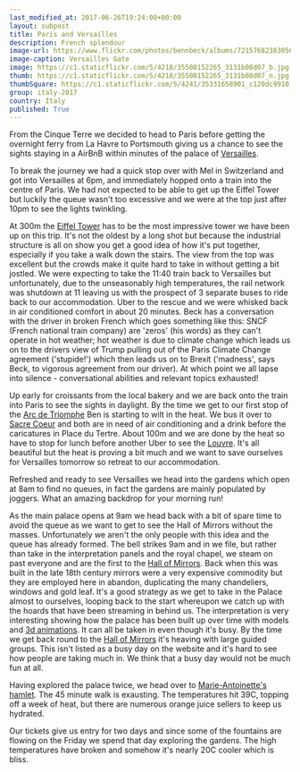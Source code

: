 ```yaml
--- 
last_modified_at: 2017-06-26T19:24:00+00:00
layout: subpost
title: Paris and Versailles
description: French splendour
image-url: https://www.flickr.com/photos/bennbeck/albums/72157682383056554
image-caption: Versailles Gate
image: https://c1.staticflickr.com/5/4218/35508152265_3131b08d07_b.jpg
thumb: https://c1.staticflickr.com/5/4218/35508152265_3131b08d07_n.jpg
thumbSquare: https://c1.staticflickr.com/5/4241/35331658901_c120dc9910_q.jpg
group: italy-2017
country: Italy
published: True
---
```


From the Cinque Terre we decided to head to Paris before getting the overnight ferry from La Havre to Portsmouth giving us a chance to see the sights staying in a AirBnB
within minutes of the palace of [Versailles](http://en.chateauversailles.fr/plan-your-visit).

To break the journey we had a quick stop over with Mel in Switzerland and got into Versailles at 6pm, and immediately hopped onto a train into the centre of Paris. We had not
expected to be able to get up the Eiffel Tower but luckily the queue wasn't too excessive and we were at the top just after 10pm to see the lights twinkling.

At 300m the [Eiffel Tower](http://www.toureiffel.paris/en) has to be the most impressive tower we have been up on this trip. It's not the oldest by a long shot but because the industrial structure is all
on show you get a good idea of how it's put together, especially if you take a walk down the stairs. The view from the top was excellent but the crowds make it quite hard to
take in without getting a bit jostled. We were expecting to take the 11:40 train back to Versailles but unfortunately, due to the unseasonably high temperatures, the rail network
was shutdown at 11 leaving us with the prospect of 3 separate buses to ride back to our accommodation. Uber to the rescue and we were whisked back in air conditioned comfort in
about 20 minutes. Beck has a conversation with the driver in broken French which goes something like this: SNCF (French national train company) are 'zeros' (his words) 
as they can't operate in hot weather; hot weather is due to climate change which leads us on to the drivers view of Trump pulling out of the Paris Climate Change agreement ('stupide!')
 which then leads us on to Brexit ('madness', says Beck, to vigorous agreement from our driver). At which point we all lapse into silence - conversational abilities and relevant 
 topics exhausted!

Up early for croissants from the local bakery and we are back onto the train into Paris to see the sights in daylight. By the time we get to our first stop of the [Arc de Triomphe](http://www.arcdetriompheparis.com/)
Ben is starting to wilt in the heat. We bus it over to [Sacre Coeur](http://www.sacre-coeur-montmartre.com/english/) and both are in need of air conditioning and a drink before the caricatures in Place du Tertre.
About 100m and we are done by the heat so have to stop for lunch before another Uber to see the [Louvre](http://www.louvre.fr/en). It's all beautiful but the heat is proving a bit much and we want to save
ourselves for Versailles tomorrow so retreat to our accommodation.

Refreshed and ready to see Versailles we head into the gardens which open at 8am to find no queues, in fact the gardens are mainly populated by joggers.
What an amazing backdrop for your morning run! 

As the main palace opens at 9am we head back with a bit of spare time to avoid the queue as we want to get to see the Hall of
Mirrors without the masses. Unfortunately we aren't the only people with this idea and the queue has already formed. 
The bell strikes 9am and in we file, but rather than take
in the interpretation panels and the royal chapel, we steam on past everyone and are the first to the [Hall of Mirrors](https://www.flickr.com/photos/bennbeck/35295651872/in/album-72157682383056554/). 
Back when this was built in the late 18th century mirrors
were a very expensive commodity but they are employed here in abandon, duplicating the many chandeliers, windows and gold leaf. It's a good strategy as we get to take in the Palace
almost to ourselves, looping back to the start whereupon we catch up with the hoards that have been streaming in behind us. The interpretation is very interesting showing how
the palace has been built up over time with models and [3d animations](http://www.versailles3d.com/en/). It can all be taken in even though it's busy.
By the time we get back round to the [Hall of Mirrors](https://www.flickr.com/photos/bennbeck/34620789564/in/album-72157682383056554/) it's heaving with large guided groups. This isn't listed as a busy day on the website and it's
hard to see how people are taking much in. We think that a busy day would not be much fun at all.

Having explored the palace twice, we head over to [Marie-Antoinette's hamlet](http://bienvenue.chateauversailles.fr/en/trianon-palaces-and-marie-antoinette-s-estate/to-see#!panel-0-subpanel-23).
The 45 minute walk is exausting. The temperatures hit 39C, topping off a week of heat, but there are numerous orange juice sellers to keep us hydrated.

Our tickets give us entry for two days and since some of the fountains are flowing on the Friday we spend that day exploring the gardens. The high temperatures have broken and somehow
it's nearly 20C cooler which is bliss.
